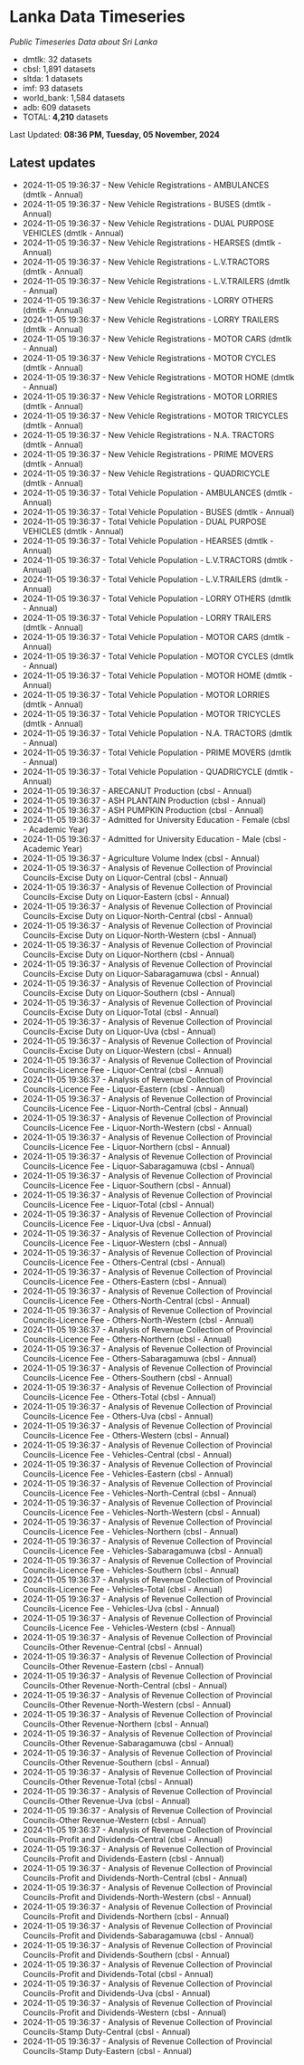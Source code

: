 # Lanka Data Timeseries
*Public Timeseries Data about Sri Lanka*

* dmtlk: 32 datasets
* cbsl: 1,891 datasets
* sltda: 1 datasets
* imf: 93 datasets
* world_bank: 1,584 datasets
* adb: 609 datasets
* TOTAL: **4,210** datasets

Last Updated: **08:36 PM, Tuesday, 05 November, 2024**

## Latest updates

* 2024-11-05 19:36:37 - New Vehicle Registrations - AMBULANCES (dmtlk - Annual)
* 2024-11-05 19:36:37 - New Vehicle Registrations - BUSES (dmtlk - Annual)
* 2024-11-05 19:36:37 - New Vehicle Registrations - DUAL PURPOSE VEHICLES (dmtlk - Annual)
* 2024-11-05 19:36:37 - New Vehicle Registrations - HEARSES (dmtlk - Annual)
* 2024-11-05 19:36:37 - New Vehicle Registrations - L.V.TRACTORS (dmtlk - Annual)
* 2024-11-05 19:36:37 - New Vehicle Registrations - L.V.TRAILERS (dmtlk - Annual)
* 2024-11-05 19:36:37 - New Vehicle Registrations - LORRY OTHERS (dmtlk - Annual)
* 2024-11-05 19:36:37 - New Vehicle Registrations - LORRY TRAILERS (dmtlk - Annual)
* 2024-11-05 19:36:37 - New Vehicle Registrations - MOTOR CARS (dmtlk - Annual)
* 2024-11-05 19:36:37 - New Vehicle Registrations - MOTOR CYCLES (dmtlk - Annual)
* 2024-11-05 19:36:37 - New Vehicle Registrations - MOTOR HOME (dmtlk - Annual)
* 2024-11-05 19:36:37 - New Vehicle Registrations - MOTOR LORRIES (dmtlk - Annual)
* 2024-11-05 19:36:37 - New Vehicle Registrations - MOTOR TRICYCLES (dmtlk - Annual)
* 2024-11-05 19:36:37 - New Vehicle Registrations - N.A. TRACTORS (dmtlk - Annual)
* 2024-11-05 19:36:37 - New Vehicle Registrations - PRIME MOVERS (dmtlk - Annual)
* 2024-11-05 19:36:37 - New Vehicle Registrations - QUADRICYCLE (dmtlk - Annual)
* 2024-11-05 19:36:37 - Total Vehicle Population - AMBULANCES (dmtlk - Annual)
* 2024-11-05 19:36:37 - Total Vehicle Population - BUSES (dmtlk - Annual)
* 2024-11-05 19:36:37 - Total Vehicle Population - DUAL PURPOSE VEHICLES (dmtlk - Annual)
* 2024-11-05 19:36:37 - Total Vehicle Population - HEARSES (dmtlk - Annual)
* 2024-11-05 19:36:37 - Total Vehicle Population - L.V.TRACTORS (dmtlk - Annual)
* 2024-11-05 19:36:37 - Total Vehicle Population - L.V.TRAILERS (dmtlk - Annual)
* 2024-11-05 19:36:37 - Total Vehicle Population - LORRY OTHERS (dmtlk - Annual)
* 2024-11-05 19:36:37 - Total Vehicle Population - LORRY TRAILERS (dmtlk - Annual)
* 2024-11-05 19:36:37 - Total Vehicle Population - MOTOR CARS (dmtlk - Annual)
* 2024-11-05 19:36:37 - Total Vehicle Population - MOTOR CYCLES (dmtlk - Annual)
* 2024-11-05 19:36:37 - Total Vehicle Population - MOTOR HOME (dmtlk - Annual)
* 2024-11-05 19:36:37 - Total Vehicle Population - MOTOR LORRIES (dmtlk - Annual)
* 2024-11-05 19:36:37 - Total Vehicle Population - MOTOR TRICYCLES (dmtlk - Annual)
* 2024-11-05 19:36:37 - Total Vehicle Population - N.A. TRACTORS (dmtlk - Annual)
* 2024-11-05 19:36:37 - Total Vehicle Population - PRIME MOVERS (dmtlk - Annual)
* 2024-11-05 19:36:37 - Total Vehicle Population - QUADRICYCLE (dmtlk - Annual)
* 2024-11-05 19:36:37 - ARECANUT Production (cbsl - Annual)
* 2024-11-05 19:36:37 - ASH PLANTAIN Production (cbsl - Annual)
* 2024-11-05 19:36:37 - ASH PUMPKIN Production (cbsl - Annual)
* 2024-11-05 19:36:37 - Admitted for University Education - Female (cbsl - Academic Year)
* 2024-11-05 19:36:37 - Admitted for University Education - Male (cbsl - Academic Year)
* 2024-11-05 19:36:37 - Agriculture Volume Index (cbsl - Annual)
* 2024-11-05 19:36:37 - Analysis of Revenue Collection of Provincial Councils-Excise Duty on Liquor-Central (cbsl - Annual)
* 2024-11-05 19:36:37 - Analysis of Revenue Collection of Provincial Councils-Excise Duty on Liquor-Eastern (cbsl - Annual)
* 2024-11-05 19:36:37 - Analysis of Revenue Collection of Provincial Councils-Excise Duty on Liquor-North-Central (cbsl - Annual)
* 2024-11-05 19:36:37 - Analysis of Revenue Collection of Provincial Councils-Excise Duty on Liquor-North-Western (cbsl - Annual)
* 2024-11-05 19:36:37 - Analysis of Revenue Collection of Provincial Councils-Excise Duty on Liquor-Northern (cbsl - Annual)
* 2024-11-05 19:36:37 - Analysis of Revenue Collection of Provincial Councils-Excise Duty on Liquor-Sabaragamuwa (cbsl - Annual)
* 2024-11-05 19:36:37 - Analysis of Revenue Collection of Provincial Councils-Excise Duty on Liquor-Southern (cbsl - Annual)
* 2024-11-05 19:36:37 - Analysis of Revenue Collection of Provincial Councils-Excise Duty on Liquor-Total (cbsl - Annual)
* 2024-11-05 19:36:37 - Analysis of Revenue Collection of Provincial Councils-Excise Duty on Liquor-Uva (cbsl - Annual)
* 2024-11-05 19:36:37 - Analysis of Revenue Collection of Provincial Councils-Excise Duty on Liquor-Western (cbsl - Annual)
* 2024-11-05 19:36:37 - Analysis of Revenue Collection of Provincial Councils-Licence Fee - Liquor-Central (cbsl - Annual)
* 2024-11-05 19:36:37 - Analysis of Revenue Collection of Provincial Councils-Licence Fee - Liquor-Eastern (cbsl - Annual)
* 2024-11-05 19:36:37 - Analysis of Revenue Collection of Provincial Councils-Licence Fee - Liquor-North-Central (cbsl - Annual)
* 2024-11-05 19:36:37 - Analysis of Revenue Collection of Provincial Councils-Licence Fee - Liquor-North-Western (cbsl - Annual)
* 2024-11-05 19:36:37 - Analysis of Revenue Collection of Provincial Councils-Licence Fee - Liquor-Northern (cbsl - Annual)
* 2024-11-05 19:36:37 - Analysis of Revenue Collection of Provincial Councils-Licence Fee - Liquor-Sabaragamuwa (cbsl - Annual)
* 2024-11-05 19:36:37 - Analysis of Revenue Collection of Provincial Councils-Licence Fee - Liquor-Southern (cbsl - Annual)
* 2024-11-05 19:36:37 - Analysis of Revenue Collection of Provincial Councils-Licence Fee - Liquor-Total (cbsl - Annual)
* 2024-11-05 19:36:37 - Analysis of Revenue Collection of Provincial Councils-Licence Fee - Liquor-Uva (cbsl - Annual)
* 2024-11-05 19:36:37 - Analysis of Revenue Collection of Provincial Councils-Licence Fee - Liquor-Western (cbsl - Annual)
* 2024-11-05 19:36:37 - Analysis of Revenue Collection of Provincial Councils-Licence Fee - Others-Central (cbsl - Annual)
* 2024-11-05 19:36:37 - Analysis of Revenue Collection of Provincial Councils-Licence Fee - Others-Eastern (cbsl - Annual)
* 2024-11-05 19:36:37 - Analysis of Revenue Collection of Provincial Councils-Licence Fee - Others-North-Central (cbsl - Annual)
* 2024-11-05 19:36:37 - Analysis of Revenue Collection of Provincial Councils-Licence Fee - Others-North-Western (cbsl - Annual)
* 2024-11-05 19:36:37 - Analysis of Revenue Collection of Provincial Councils-Licence Fee - Others-Northern (cbsl - Annual)
* 2024-11-05 19:36:37 - Analysis of Revenue Collection of Provincial Councils-Licence Fee - Others-Sabaragamuwa (cbsl - Annual)
* 2024-11-05 19:36:37 - Analysis of Revenue Collection of Provincial Councils-Licence Fee - Others-Southern (cbsl - Annual)
* 2024-11-05 19:36:37 - Analysis of Revenue Collection of Provincial Councils-Licence Fee - Others-Total (cbsl - Annual)
* 2024-11-05 19:36:37 - Analysis of Revenue Collection of Provincial Councils-Licence Fee - Others-Uva (cbsl - Annual)
* 2024-11-05 19:36:37 - Analysis of Revenue Collection of Provincial Councils-Licence Fee - Others-Western (cbsl - Annual)
* 2024-11-05 19:36:37 - Analysis of Revenue Collection of Provincial Councils-Licence Fee - Vehicles-Central (cbsl - Annual)
* 2024-11-05 19:36:37 - Analysis of Revenue Collection of Provincial Councils-Licence Fee - Vehicles-Eastern (cbsl - Annual)
* 2024-11-05 19:36:37 - Analysis of Revenue Collection of Provincial Councils-Licence Fee - Vehicles-North-Central (cbsl - Annual)
* 2024-11-05 19:36:37 - Analysis of Revenue Collection of Provincial Councils-Licence Fee - Vehicles-North-Western (cbsl - Annual)
* 2024-11-05 19:36:37 - Analysis of Revenue Collection of Provincial Councils-Licence Fee - Vehicles-Northern (cbsl - Annual)
* 2024-11-05 19:36:37 - Analysis of Revenue Collection of Provincial Councils-Licence Fee - Vehicles-Sabaragamuwa (cbsl - Annual)
* 2024-11-05 19:36:37 - Analysis of Revenue Collection of Provincial Councils-Licence Fee - Vehicles-Southern (cbsl - Annual)
* 2024-11-05 19:36:37 - Analysis of Revenue Collection of Provincial Councils-Licence Fee - Vehicles-Total (cbsl - Annual)
* 2024-11-05 19:36:37 - Analysis of Revenue Collection of Provincial Councils-Licence Fee - Vehicles-Uva (cbsl - Annual)
* 2024-11-05 19:36:37 - Analysis of Revenue Collection of Provincial Councils-Licence Fee - Vehicles-Western (cbsl - Annual)
* 2024-11-05 19:36:37 - Analysis of Revenue Collection of Provincial Councils-Other Revenue-Central (cbsl - Annual)
* 2024-11-05 19:36:37 - Analysis of Revenue Collection of Provincial Councils-Other Revenue-Eastern (cbsl - Annual)
* 2024-11-05 19:36:37 - Analysis of Revenue Collection of Provincial Councils-Other Revenue-North-Central (cbsl - Annual)
* 2024-11-05 19:36:37 - Analysis of Revenue Collection of Provincial Councils-Other Revenue-North-Western (cbsl - Annual)
* 2024-11-05 19:36:37 - Analysis of Revenue Collection of Provincial Councils-Other Revenue-Northern (cbsl - Annual)
* 2024-11-05 19:36:37 - Analysis of Revenue Collection of Provincial Councils-Other Revenue-Sabaragamuwa (cbsl - Annual)
* 2024-11-05 19:36:37 - Analysis of Revenue Collection of Provincial Councils-Other Revenue-Southern (cbsl - Annual)
* 2024-11-05 19:36:37 - Analysis of Revenue Collection of Provincial Councils-Other Revenue-Total (cbsl - Annual)
* 2024-11-05 19:36:37 - Analysis of Revenue Collection of Provincial Councils-Other Revenue-Uva (cbsl - Annual)
* 2024-11-05 19:36:37 - Analysis of Revenue Collection of Provincial Councils-Other Revenue-Western (cbsl - Annual)
* 2024-11-05 19:36:37 - Analysis of Revenue Collection of Provincial Councils-Profit and Dividends-Central (cbsl - Annual)
* 2024-11-05 19:36:37 - Analysis of Revenue Collection of Provincial Councils-Profit and Dividends-Eastern (cbsl - Annual)
* 2024-11-05 19:36:37 - Analysis of Revenue Collection of Provincial Councils-Profit and Dividends-North-Central (cbsl - Annual)
* 2024-11-05 19:36:37 - Analysis of Revenue Collection of Provincial Councils-Profit and Dividends-North-Western (cbsl - Annual)
* 2024-11-05 19:36:37 - Analysis of Revenue Collection of Provincial Councils-Profit and Dividends-Northern (cbsl - Annual)
* 2024-11-05 19:36:37 - Analysis of Revenue Collection of Provincial Councils-Profit and Dividends-Sabaragamuwa (cbsl - Annual)
* 2024-11-05 19:36:37 - Analysis of Revenue Collection of Provincial Councils-Profit and Dividends-Southern (cbsl - Annual)
* 2024-11-05 19:36:37 - Analysis of Revenue Collection of Provincial Councils-Profit and Dividends-Total (cbsl - Annual)
* 2024-11-05 19:36:37 - Analysis of Revenue Collection of Provincial Councils-Profit and Dividends-Uva (cbsl - Annual)
* 2024-11-05 19:36:37 - Analysis of Revenue Collection of Provincial Councils-Profit and Dividends-Western (cbsl - Annual)
* 2024-11-05 19:36:37 - Analysis of Revenue Collection of Provincial Councils-Stamp Duty-Central (cbsl - Annual)
* 2024-11-05 19:36:37 - Analysis of Revenue Collection of Provincial Councils-Stamp Duty-Eastern (cbsl - Annual)